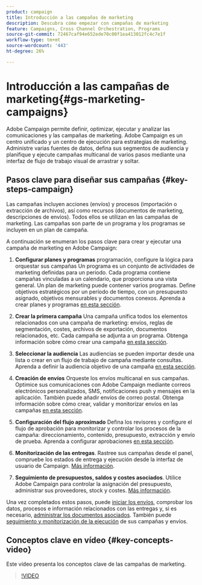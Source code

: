 ```yaml
---
product: campaign
title: Introducción a las campañas de marketing
description: Descubra cómo empezar con campañas de marketing
feature: Campaigns, Cross Channel Orchestration, Programs
source-git-commit: 72467caf94e652ede70c00f1ea413012fc4c7e1f
workflow-type: tm+mt
source-wordcount: '443'
ht-degree: 26%

---
```


# Introducción a las campañas de marketing{#gs-marketing-campaigns}

Adobe Campaign permite definir, optimizar, ejecutar y analizar las comunicaciones y las campañas de marketing. Adobe Campaign es un centro unificado y un centro de ejecución para estrategias de marketing. Administre varias fuentes de datos, defina sus segmentos de audiencia y planifique y ejecute campañas multicanal de varios pasos mediante una interfaz de flujo de trabajo visual de arrastrar y soltar.


<!--In addition, the **Marketing Resource Management (MRM)** module lets you control marketing actions in a collaborative mode by providing complete management and real-time tracking of the tasks, budgets and marketing resources involved. The Marketing Resource Management lets you optimize and regulate the management of internal and external processes, resources and marketing campaigns, as well as third party relations (agencies, printers, etc.). For more on this, refer to [this section](about-marketing-resource-management.md).

>[!NOTE]
>
>Capabilities related to population targeting, message personalization and message delivery on the various channels are detailed in [this section](../../delivery/using/steps-about-delivery-creation-steps.md).-->


## Pasos clave para diseñar sus campañas {#key-steps-campaign}

Las campañas incluyen acciones (envíos) y procesos (importación o extracción de archivos), así como recursos (documentos de marketing, descripciones de envíos). Todos ellos se utilizan en las campañas de marketing. Las campañas son parte de un programa y los programas se incluyen en un plan de campaña.

A continuación se enumeran los pasos clave para crear y ejecutar una campaña de marketing en Adobe Campaign:

1. **Configurar planes y programas** programación, configure la lógica para orquestar sus campañas Un programa es un conjunto de actividades de marketing definidas para un periodo. Cada programa contiene campañas vinculadas a un calendario, que proporciona una vista general. Un plan de marketing puede contener varios programas. Define objetivos estratégicos por un período de tiempo, con un presupuesto asignado, objetivos mensurables y documentos conexos. Aprenda a crear planes y programas [en esta sección](marketing-campaign-create.md#create-plan-and-program).

1. **Crear la primera campaña**
Una campaña unifica todos los elementos relacionados con una campaña de marketing: envíos, reglas de segmentación, costes, archivos de exportación, documentos relacionados, etc. Cada campaña se adjunta a un programa. Obtenga información sobre cómo crear una campaña [en esta sección](marketing-campaign-create.md#create-a-campaign).

1. **Seleccionar la audiencia**
Las audiencias se pueden importar desde una lista o crear en un flujo de trabajo de campaña mediante consultas. Aprenda a definir la audiencia objetivo de una campaña [en esta sección](marketing-campaign-target.md#select-the-target-population).

1. **Creación de envíos**
Orqueste los envíos multicanal en sus campañas. Optimice sus comunicaciones con Adobe Campaign mediante correos electrónicos personalizados, SMS, notificaciones push y mensajes en la aplicación. También puede añadir envíos de correo postal. Obtenga información sobre cómo crear, validar y monitorizar envíos en las campañas [en esta sección](marketing-campaign-deliveries.md).

1. **Configuración del flujo aproximado**
Defina los revisores y configure el flujo de aprobación para monitorizar y controlar los procesos de la campaña: direccionamiento, contenido, presupuesto, extracción y envío de prueba. Aprenda a configurar aprobaciones [en esta sección](marketing-campaign-approval.md).

1. **Monitorización de las entregas**.
Rastree sus campañas desde el panel, compruebe los estados de entrega y ejecución desde la interfaz de usuario de Campaign. [Más información](marketing-campaign-monitoring.md).

1. **Seguimiento de presupuestos, saldos y costes asociados**.
Utilice Adobe Campaign para controlar la asignación del presupuesto, administrar sus proveedores, stock y costes. [Más información](providers--stocks-and-budgets.md#create-service-providers-and-their-cost-structures).

Una vez completados estos pasos, puede [iniciar los envíos](marketing-campaign-deliveries.md#start-a-delivery), comprobar los datos, procesos e información relacionados con las entregas y, si es necesario, [administrar los documentos asociados](marketing-campaign-deliveries.md#manage-associated-documents). También puede [seguimiento y monitorización de la ejecución](marketing-campaign-monitoring.md) de sus campañas y envíos.


## Conceptos clave en vídeo {#key-concepts-video}

Este vídeo presenta los conceptos clave de las campañas de marketing.

>[!VIDEO](https://video.tv.adobe.com/v/35131?quality=12)
